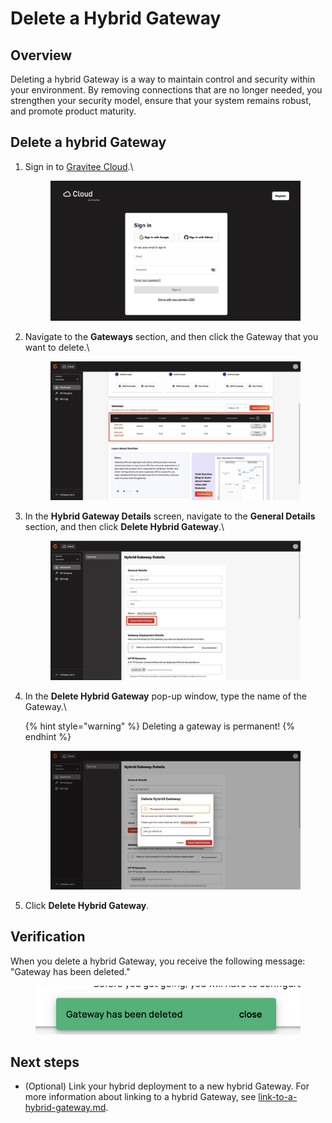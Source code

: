 # Delete a Hybrid Gateway

## Overview&#x20;

Deleting a hybrid Gateway is a way to maintain control and security within your environment. By removing connections that are no longer needed, you strengthen your security model, ensure that your system remains robust, and promote product maturity.

## Delete a hybrid Gateway

1.  Sign in to [Gravitee Cloud](https://cloud.gravitee.io/).\


    <figure><img src="../../.gitbook/assets/image (4).png" alt=""><figcaption></figcaption></figure>


2.  Navigate to the **Gateways** section, and then click the Gateway that you want to delete.\


    <figure><img src="../../.gitbook/assets/4F6BF985-5015-4CA0-ABA0-526FD7E1AC90_1_201_a.jpeg" alt=""><figcaption></figcaption></figure>
3.  In the **Hybrid Gateway Details** screen, navigate to the **General Details** section, and then click **Delete Hybrid Gateway**.\


    <figure><img src="../../.gitbook/assets/D3015E55-B5A1-4A0F-9019-40F12F227506_1_201_a.jpeg" alt=""><figcaption></figcaption></figure>
4.  In the **Delete Hybrid Gateway** pop-up window, type the name of the Gateway.\


    {% hint style="warning" %}
    Deleting a gateway is permanent!
    {% endhint %}



    <figure><img src="../../.gitbook/assets/855489F0-7197-46F9-9878-78EDEDD0BF9D_1_201_a.jpeg" alt=""><figcaption></figcaption></figure>
5. Click **Delete Hybrid Gateway**.

## Verification

When you delete a hybrid Gateway, you receive the following message: "Gateway has been deleted."

<figure><img src="../../.gitbook/assets/image (5) (4) (1).png" alt=""><figcaption></figcaption></figure>

## Next steps

* (Optional) Link your hybrid deployment to a new hybrid Gateway. For more information about linking to a hybrid Gateway, see [link-to-a-hybrid-gateway.md](link-to-a-hybrid-gateway.md "mention").
